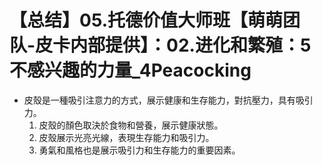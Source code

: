 # 【总结】05.托德价值大师班【萌萌团队-皮卡内部提供】：02.进化和繁殖：5不感兴趣的力量_4Peacocking

-   皮殼是一種吸引注意力的方式，展示健康和生存能力，對抗壓力，具有吸引力。
    1.  皮殼的顏色取決於食物和營養，展示健康狀態。
    2.  皮殼展示光亮光線，表現生存能力和吸引力。
    3.  勇氣和風格也是展示吸引力和生存能力的重要因素。